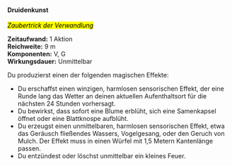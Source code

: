 #### Druidenkunst
<!-- markdownlint-disable link-image-reference-definitions -->
<!-- spell-checker:words added amount avoids casting concentration damage different duration emphasis ends english false formula hour halves hours kommagetrennt mechanics minutes reaction ritual same saving school somatic special spell throw true wording wotc -->
<!-- spell-checker:words naturecraft -->
[_metadata_:spell_name]:- "Druidenkunst"
[_metadata_:spell_original_name]:- "Druidenkunst"
[_metadata_:spell_name_english]:- "Naturecraft"
[_metadata_:spell_school]:- "Verwandlung"
[_metadata_:spell_level]:- "1"
[_metadata_:casting_time_amount]:- "1"
[_metadata_:casting_time_unit]:- "action"
[_metadata_:ritual]:- "false"
[_metadata_:range]:- "9 m"
[_metadata_:components_verbal]:- "true"
[_metadata_:components_somatic]:- "true"
[_metadata_:components_material]:- "false"
[_metadata_:concentration]:- "false"
[_metadata_:duration]:- "Unmittelbar"
[_metadata_:compared_to_wotc_srd_5.1]:- "mechanics_same_wording_different"
[_metadata_:compared_to_a5e_srd]:- "mechanics_different_wording_different"
<!-- markdownlint-disable-next-line no-emphasis-as-heading -->
<mark>_Zaubertrick der Verwandlung_</mark>

**Zeitaufwand:** 1 Aktion \
**Reichweite:** 9 m \
**Komponenten:** V, G \
**Wirkungsdauer:** Unmittelbar

Du produzierst einen der folgenden magischen Effekte:

- Du erschaffst einen winzigen, harmlosen sensorischen Effekt, der eine Runde lang das Wetter an deinen aktuellen Aufenthaltsort für die nächsten 24 Stunden vorhersagt.
- Du bewirkst, dass sofort eine Blume erblüht, sich eine Samenkapsel öffnet oder eine Blattknospe aufblüht.
- Du erzeugst einen unmittelbaren, harmlosen sensorischen Effekt, etwa das Geräusch fließendes Wassers, Vogelgesang, oder den Geruch von Mulch.
  Der Effekt muss in einen Würfel mit 1,5 Metern Kantenlänge passen.
- Du entzündest oder löschst unmittelbar ein kleines Feuer.
